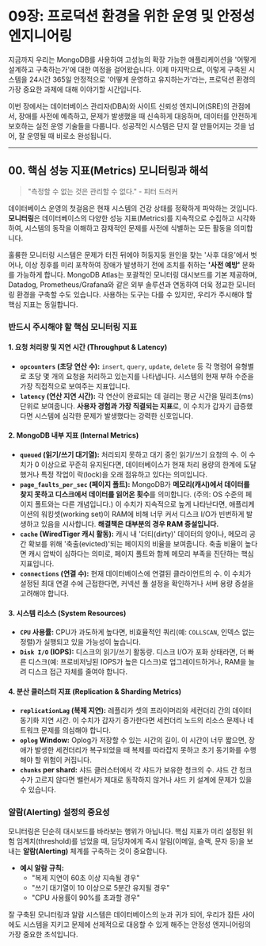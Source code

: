 # 09장: 프로덕션 환경을 위한 운영 및 안정성 엔지니어링

지금까지 우리는 MongoDB를 사용하여 고성능의 확장 가능한 애플리케이션을 '어떻게 설계하고 구축하는가'에 대한 여정을 걸어왔습니다. 이제 마지막으로, 이렇게 구축된 시스템을 24시간 365일 안정적으로 '어떻게 운영하고 유지하는가'라는, 프로덕션 환경의 가장 중요한 과제에 대해 이야기할 시간입니다.

이번 장에서는 데이터베이스 관리자(DBA)와 사이트 신뢰성 엔지니어(SRE)의 관점에서, 장애를 사전에 예측하고, 문제가 발생했을 때 신속하게 대응하며, 데이터를 안전하게 보호하는 실전 운영 기술들을 다룹니다. 성공적인 시스템은 단지 잘 만들어지는 것을 넘어, 잘 운영될 때 비로소 완성됩니다.

---

## 00. 핵심 성능 지표(Metrics) 모니터링과 해석

> "측정할 수 없는 것은 관리할 수 없다." - 피터 드러커

데이터베이스 운영의 첫걸음은 현재 시스템의 건강 상태를 정확하게 파악하는 것입니다. **모니터링**은 데이터베이스의 다양한 성능 지표(Metrics)를 지속적으로 수집하고 시각화하여, 시스템의 동작을 이해하고 잠재적인 문제를 사전에 식별하는 모든 활동을 의미합니다.

훌륭한 모니터링 시스템은 문제가 터진 뒤에야 허둥지둥 원인을 찾는 '사후 대응'에서 벗어나, 이상 징후를 미리 포착하여 장애가 발생하기 전에 조치를 취하는 **'사전 예방'** 문화를 가능하게 합니다. MongoDB Atlas는 포괄적인 모니터링 대시보드를 기본 제공하며, Datadog, Prometheus/Grafana와 같은 외부 솔루션과 연동하여 더욱 정교한 모니터링 환경을 구축할 수도 있습니다. 사용하는 도구는 다를 수 있지만, 우리가 주시해야 할 핵심 지표는 동일합니다.

### 반드시 주시해야 할 핵심 모니터링 지표

#### 1. 요청 처리량 및 지연 시간 (Throughput & Latency)
* **`opcounters` (초당 연산 수):** `insert`, `query`, `update`, `delete` 등 각 명령어 유형별로 초당 몇 개의 요청을 처리하고 있는지를 나타냅니다. 시스템의 현재 부하 수준을 가장 직접적으로 보여주는 지표입니다.
* **`latency` (연산 지연 시간):** 각 연산이 완료되는 데 걸리는 평균 시간을 밀리초(ms) 단위로 보여줍니다. **사용자 경험과 가장 직결되는 지표**로, 이 수치가 갑자기 급증했다면 시스템에 심각한 문제가 발생했다는 강력한 신호입니다.

#### 2. MongoDB 내부 지표 (Internal Metrics)
* **`queued` (읽기/쓰기 대기열):** 처리되지 못하고 대기 중인 읽기/쓰기 요청의 수. 이 수치가 0 이상으로 꾸준히 유지된다면, 데이터베이스가 현재 처리 용량의 한계에 도달했거나 특정 작업이 락(lock)을 오래 점유하고 있다는 의미입니다.
* **`page_faults_per_sec` (페이지 폴트):** MongoDB가 **메모리(캐시)에서 데이터를 찾지 못하고 디스크에서 데이터를 읽어온 횟수**를 의미합니다. (주의: OS 수준의 페이지 폴트와는 다른 개념입니다.) 이 수치가 지속적으로 높게 나타난다면, 애플리케이션의 워킹셋(working set)이 RAM에 비해 너무 커서 디스크 I/O가 빈번하게 발생하고 있음을 시사합니다. **해결책은 대부분의 경우 RAM 증설입니다.**
* **`cache` (WiredTiger 캐시 활동):** 캐시 내 '더티(dirty)' 데이터의 양이나, 메모리 공간 확보를 위해 '축출(evicted)'되는 페이지의 비율을 보여줍니다. 축출 비율이 높다면 캐시 압박이 심하다는 의미로, 페이지 폴트와 함께 메모리 부족을 진단하는 핵심 지표입니다.
* **`connections` (연결 수):** 현재 데이터베이스에 연결된 클라이언트의 수. 이 수치가 설정된 최대 연결 수에 근접한다면, 커넥션 풀 설정을 확인하거나 서버 용량 증설을 고려해야 합니다.

#### 3. 시스템 리소스 (System Resources)
* **`CPU` 사용률:** CPU가 과도하게 높다면, 비효율적인 쿼리(예: `COLLSCAN`, 인덱스 없는 정렬)가 실행되고 있을 가능성이 높습니다.
* **`Disk I/O` (IOPS):** 디스크의 읽기/쓰기 활동량. 디스크 I/O가 포화 상태라면, 더 빠른 디스크(예: 프로비저닝된 IOPS가 높은 디스크)로 업그레이드하거나, RAM을 늘려 디스크 접근 자체를 줄여야 합니다.

#### 4. 분산 클러스터 지표 (Replication & Sharding Metrics)
* **`replicationLag` (복제 지연):** 레플리카 셋의 프라이머리와 세컨더리 간의 데이터 동기화 지연 시간. 이 수치가 갑자기 증가한다면 세컨더리 노드의 리소스 문제나 네트워크 문제를 의심해야 합니다.
* **`oplog` Window:** Oplog가 저장할 수 있는 시간의 길이. 이 시간이 너무 짧으면, 장애가 발생한 세컨더리가 복구되었을 때 복제를 따라잡지 못하고 초기 동기화를 수행해야 할 위험이 커집니다.
* **`chunks` per shard:** 샤드 클러스터에서 각 샤드가 보유한 청크의 수. 샤드 간 청크 수가 고르지 않다면 밸런서가 제대로 동작하지 않거나 샤드 키 설계에 문제가 있을 수 있습니다.

### 알람(Alerting) 설정의 중요성

모니터링은 단순히 대시보드를 바라보는 행위가 아닙니다. 핵심 지표가 미리 설정된 위험 임계치(threshold)를 넘었을 때, 담당자에게 즉시 알림(이메일, 슬랙, 문자 등)을 보내는 **알람(Alerting)** 체계를 구축하는 것이 중요합니다.

* **예시 알람 규칙:**
    * "복제 지연이 60초 이상 지속될 경우"
    * "쓰기 대기열이 10 이상으로 5분간 유지될 경우"
    * "CPU 사용률이 90%를 초과할 경우"

잘 구축된 모니터링과 알람 시스템은 데이터베이스의 눈과 귀가 되어, 우리가 잠든 사이에도 시스템을 지키고 문제에 선제적으로 대응할 수 있게 해주는 안정성 엔지니어링의 가장 중요한 초석입니다.
